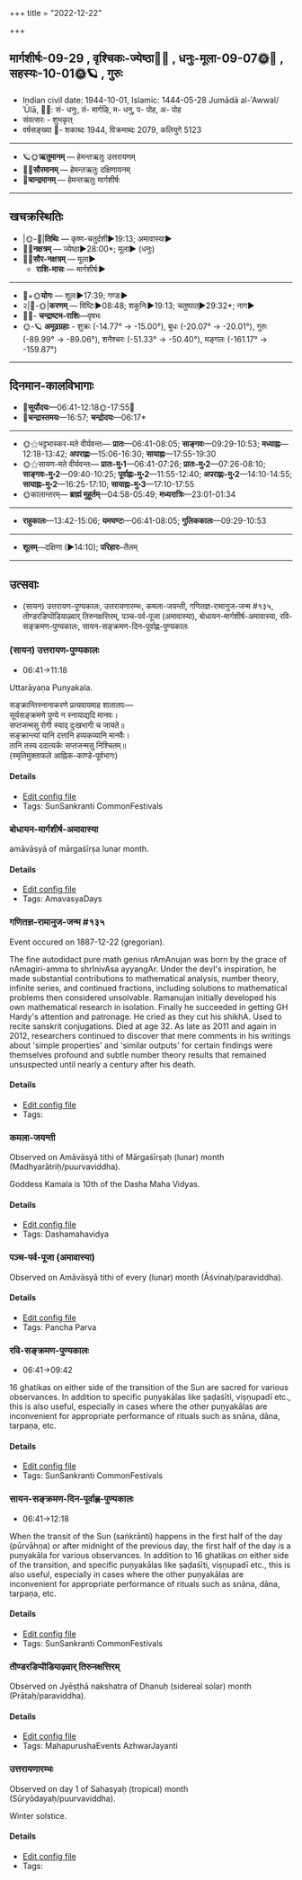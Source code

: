 +++
title = "2022-12-22"

+++
## मार्गशीर्षः-09-29  ,  वृश्चिकः-ज्येष्ठा🌛🌌  ,  धनुः-मूला-09-07🌞🌌  ,  सहस्यः-10-01🌞🪐  ,  गुरुः
- Indian civil date: 1944-10-01, Islamic: 1444-05-28 Jumādā al-ʾAwwal/ʾŪlā, 🌌🌞: सं- धनुः, तं- मार्गऴि, म- धनु, प- पोह, अ- पोह
- संवत्सरः - शुभकृत्
- वर्षसङ्ख्या 🌛- शकाब्दः 1944, विक्रमाब्दः 2079, कलियुगे 5123
___________________
- 🪐🌞**ऋतुमानम्** — हेमन्तऋतुः उत्तरायणम्
- 🌌🌞**सौरमानम्** — हेमन्तऋतुः दक्षिणायनम्
- 🌛**चान्द्रमानम्** — हेमन्तऋतुः मार्गशीर्षः
___________________


## खचक्रस्थितिः
- |🌞-🌛|**तिथिः** — कृष्ण-चतुर्दशी►19:13; अमावास्या►  
- 🌌🌛**नक्षत्रम्** — ज्येष्ठा►28:00*; मूला► (धनुः)  
- 🌌🌞**सौर-नक्षत्रम्** — मूला►  
  - **राशि-मासः** — मार्गशीर्षः► 
___________________
- 🌛+🌞**योगः** — शूलः►17:39; गण्डः►  
- २|🌛-🌞|**करणम्** — विष्टिः►08:48; शकुनिः►19:13; चतुष्पात्►29:32*; नाग►  
- 🌌🌛- **चन्द्राष्टम-राशिः**—वृषभः  
- 🌞-🪐 **अमूढग्रहाः** - शुक्रः (-14.77° → -15.00°), बुधः (-20.07° → -20.01°), गुरुः (-89.99° → -89.06°), शनैश्चरः (-51.33° → -50.40°), मङ्गलः (-161.17° → -159.87°)
___________________


## दिनमान-कालविभागाः
- 🌅**सूर्योदयः**—06:41-12:18🌞️-17:55🌇  
- 🌛**चन्द्रास्तमयः**—16:57; **चन्द्रोदयः**—06:17*  
___________________
- 🌞⚝भट्टभास्कर-मते वीर्यवन्तः— **प्रातः**—06:41-08:05; **साङ्गवः**—09:29-10:53; **मध्याह्नः**—12:18-13:42; **अपराह्णः**—15:06-16:30; **सायाह्नः**—17:55-19:30  
- 🌞⚝सायण-मते वीर्यवन्तः— **प्रातः-मु॰1**—06:41-07:26; **प्रातः-मु॰2**—07:26-08:10; **साङ्गवः-मु॰2**—09:40-10:25; **पूर्वाह्णः-मु॰2**—11:55-12:40; **अपराह्णः-मु॰2**—14:10-14:55; **सायाह्नः-मु॰2**—16:25-17:10; **सायाह्नः-मु॰3**—17:10-17:55  
- 🌞कालान्तरम्— **ब्राह्मं मुहूर्तम्**—04:58-05:49; **मध्यरात्रिः**—23:01-01:34  
___________________
- **राहुकालः**—13:42-15:06; **यमघण्टः**—06:41-08:05; **गुलिककालः**—09:29-10:53  
___________________
- **शूलम्**—दक्षिणा (►14:10); **परिहारः**–तैलम्  
___________________

## उत्सवाः
- (सायन) उत्तरायण-पुण्यकालः, उत्तरायणारम्भः, कमला-जयन्ती, गणितज्ञ-रामानुज-जन्म #१३५, तॊण्डरडिप्पॊडियाऴ्वार् तिरुनक्षत्तिरम्, पञ्च-पर्व-पूजा (अमावास्या), बोधायन-मार्गशीर्ष-अमावास्या, रवि-सङ्क्रमण-पुण्यकालः, सायन-सङ्क्रमण-दिन-पूर्वाह्ण-पुण्यकालः
### (सायन) उत्तरायण-पुण्यकालः
- 06:41→11:18



Uttarāyaṇa Punyakala.

सङ्क्रान्तिस्नानाकरणे प्रत्यवायमाह शातातपः—  
सूर्यसङ्क्रमणे पुण्ये न स्नायाद्यदि मानवः।  
सप्तजन्मसु रोगी स्याद् दुःखभागी च जायते॥  
सङ्क्रान्त्यां यानि दत्तानि हव्यकव्यानि मानवैः।  
तानि तस्य ददात्यर्कः सप्तजन्मसु निश्चितम्॥  
(स्मृतिमुक्ताफले आह्निक-काण्डे-पूर्वभागः)



#### Details
- [Edit config file](https://github.com/jyotisham/adyatithi/blob/master/time_focus/sankrAnti/description_only/uttarAyaNa-puNyakAlaH.toml)
- Tags: SunSankranti CommonFestivals


### बोधायन-मार्गशीर्ष-अमावास्या



amāvāsyā of mārgaśīrṣa lunar month.

#### Details
- [Edit config file](https://github.com/jyotisham/adyatithi/blob/master/time_focus/monthly/amAvAsyA/description_only/mArgazIrSa-amAvAsyA.toml)
- Tags: AmavasyaDays


### गणितज्ञ-रामानुज-जन्म #१३५

Event occured on 1887-12-22 (gregorian). 

The fine autodidact pure math genius rAmAnujan was born by the grace of nAmagiri-amma to shrInivAsa ayyangAr. Under the devI's inspiration, he made substantial contributions to mathematical analysis, number theory, infinite series, and continued fractions, including solutions to mathematical problems then considered unsolvable. Ramanujan initially developed his own mathematical research in isolation. Finally he succeeded in getting GH Hardy's attention and patronage. He cried as they cut his shikhA. Used to recite sanskrit conjugations. Died at age 32. As late as 2011 and again in 2012, researchers continued to discover that mere comments in his writings about 'simple properties' and 'similar outputs' for certain findings were themselves profound and subtle number theory results that remained unsuspected until nearly a century after his death.

#### Details
- [Edit config file](https://github.com/jyotisham/adyatithi/blob/master/mahApuruSha/general-indic-tropical/gregorian/day/12/22/gaNita-rAmAnuja-janma.toml)
- Tags: 


### कमला-जयन्ती

Observed on Amāvāsyā tithi of Mārgaśīrṣaḥ (lunar) month (Madhyarātriḥ/puurvaviddha). 

Goddess Kamala is 10th of the Dasha Maha Vidyas.

#### Details
- [Edit config file](https://github.com/jyotisham/adyatithi/blob/master/devatA/dashamahAvidyA/lunar_month/tithi/09/30/kamalA~jayantI.toml)
- Tags: Dashamahavidya


### पञ्च-पर्व-पूजा (अमावास्या)

Observed on Amāvāsyā tithi of every (lunar) month (Āśvinaḥ/paraviddha). 



#### Details
- [Edit config file](https://github.com/jyotisham/adyatithi/blob/master/devatA/devIparva/lunar_month/tithi/00/30/pancha-parva-1.toml)
- Tags: Pancha Parva


### रवि-सङ्क्रमण-पुण्यकालः
- 06:41→09:42



16 ghatikas on either side of the transition of the Sun are sacred for various observances. In addition to specific puṇyakālas like ṣaḍaśīti, viṣṇupadī etc., this is also useful, especially in cases where the other puṇyakālas are inconvenient for appropriate performance of rituals such as snāna, dāna, tarpaṇa, etc.

#### Details
- [Edit config file](https://github.com/jyotisham/adyatithi/blob/master/time_focus/sankrAnti/description_only/ravi-saGkramaNa-puNyakAlaH.toml)
- Tags: SunSankranti CommonFestivals


### सायन-सङ्क्रमण-दिन-पूर्वाह्ण-पुण्यकालः
- 06:41→12:18



When the transit of the Sun (saṅkrānti) happens in the first half of the day (pūrvāhṇa) or after midnight of the previous day, the first half of the day is a puṇyakāla for various observances. In addition to 16 ghatikas on either side of the transition, and specific puṇyakālas like ṣaḍaśīti, viṣṇupadī etc., this is also useful, especially in cases where the other puṇyakālas are inconvenient for appropriate performance of rituals such as snāna, dāna, tarpaṇa, etc.

#### Details
- [Edit config file](https://github.com/jyotisham/adyatithi/blob/master/time_focus/sankrAnti/description_only/sAyana-saGkramaNa-dina-pUrvAhNa-puNyakAlaH.toml)
- Tags: SunSankranti CommonFestivals


### तॊण्डरडिप्पॊडियाऴ्वार् तिरुनक्षत्तिरम्

Observed on Jyēṣṭhā nakshatra of Dhanuḥ (sidereal solar) month (Prātaḥ/paraviddha). 



#### Details
- [Edit config file](https://github.com/jyotisham/adyatithi/blob/master/mahApuruSha/ALvAr/sidereal_solar_month/nakshatra/09/18/toNDaraDippoDiyAzhvAr_tirunakSattiram.toml)
- Tags: MahapurushaEvents AzhwarJayanti


### उत्तरायणारम्भः

Observed on day 1 of Sahasyaḥ (tropical) month (Sūryōdayaḥ/puurvaviddha). 

Winter solstice.

#### Details
- [Edit config file](https://github.com/jyotisham/adyatithi/blob/master/time_focus/Rtu/tropical/day/10/01/uttarAyaNArambhaH.toml)
- Tags: 


